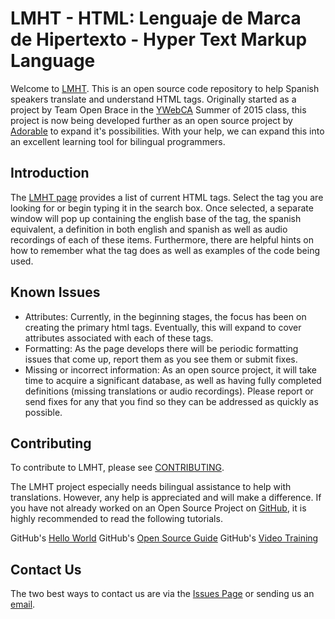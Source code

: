 # LMHT - HTML: Lenguaje de Marca de Hipertexto - Hyper Text Markup Language

Welcome to [LMHT].  This is an open source code repository to help Spanish speakers translate and understand HTML tags.  Originally started as a project by Team Open Brace in the [YWebCA] Summer of 2015 class, this project is now being developed further as an open source project by [Adorable] to expand it's possibilities.  With your help, we can expand this into an excellent learning tool for bilingual programmers.  

[LMHT]: http://lmht.github.io/
[YWebCA]: http://ywebca.org/
[Adorable]:  http://adorable.io/

## Introduction

The [LMHT page] provides a list of current HTML tags.  Select the tag you are looking for or begin typing it in the search box.  Once selected, a separate window will pop up containing the english base of the tag, the spanish equivalent, a definition in both english and spanish as well as audio recordings of each of these items.  Furthermore, there are helpful hints on how to remember what the tag does as well as examples of the code being used.

[LMHT page]:  http://lmht.github.io/


## Known Issues

* Attributes: Currently, in the beginning stages, the focus has been on creating the primary html tags.  Eventually, this will expand to cover attributes associated with each of these tags.
* Formatting: As the page develops there will be periodic formatting issues that come up, report them as you see them or submit fixes.
* Missing or incorrect information:  As an open source project, it will take time to acquire a significant database, as well as having fully completed definitions (missing translations or audio recordings).  Please report or send fixes for any that you find so they can be addressed as quickly as possible.


## Contributing

To contribute to LMHT, please see [CONTRIBUTING](CONTRIBUTING.md).

The LMHT project especially needs bilingual assistance to help with translations.  However, any help is appreciated and will make a difference.  If you have not already worked on an Open Source Project on [GitHub], it is highly recommended to read the following tutorials.

GitHub's [Hello World]
GitHub's [Open Source Guide]
GitHub's [Video Training]

[CONTRIBUTING]: https://github.com/LMHT/LMHT.github.io/blob/master/contributing.md  
[GitHub]:  https://github.com
[Hello World]:  https://guides.github.com/activities/hello-world/
[Open Source Guide]:  https://guides.github.com/activities/contributing-to-open-source/
[Video Training]: https://www.youtube.com/user/GitHubGuides


## Contact Us

The two best ways to contact us are via the [Issues Page] or sending us an [email].

[Issues page]: https://github.com/LMHT/LMHT.github.io/issues
[email]: mailto:lmht@adorable.io
